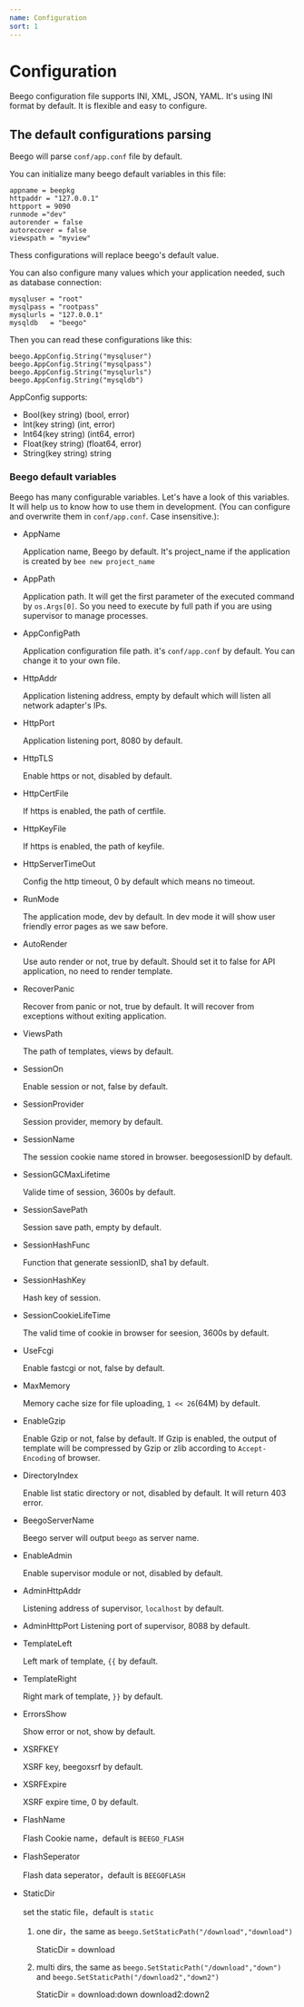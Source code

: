 ```yaml
---
name: Configuration
sort: 1
---
```


# Configuration

Beego configuration file supports INI, XML, JSON, YAML. It's using INI format by default. It is flexible and easy to configure.

## The default configurations parsing 

Beego will parse `conf/app.conf` file by default.

You can initialize many beego default variables in this file:

	appname = beepkg
	httpaddr = "127.0.0.1"
	httpport = 9090
	runmode ="dev"
	autorender = false
	autorecover = false
	viewspath = "myview"

Thess configurations will replace beego's default value.

You can also configure many values which your application needed, such as database connection:

	mysqluser = "root"
	mysqlpass = "rootpass"
	mysqlurls = "127.0.0.1"
	mysqldb   = "beego"

Then you can read these configurations like this:

	beego.AppConfig.String("mysqluser")
	beego.AppConfig.String("mysqlpass")
	beego.AppConfig.String("mysqlurls")
	beego.AppConfig.String("mysqldb")

AppConfig supports:

- Bool(key string) (bool, error)
- Int(key string) (int, error)
- Int64(key string) (int64, error)
- Float(key string) (float64, error)
- String(key string) string

### Beego default variables

Beego has many configurable variables. Let's have a look of this variables. It will help us to know how to use them in development. (You can configure and overwrite them in `conf/app.conf`. Case insensitive.):

* AppName
  
  Application name, Beego by default. It's project_name if the application is created by `bee new project_name`

* AppPath

  Application path. It will get the first parameter of the executed command by `os.Args[0]`. So you need to execute by full path if you are using supervisor to manage processes.
	
* AppConfigPath

  Application configuration file path. it's `conf/app.conf` by default.  You can change it to your own file.

* HttpAddr

  Application listening address, empty by default which will listen all network adapter's IPs.

* HttpPort

  Application listening port, 8080 by default.
	
* HttpTLS

  Enable https or not, disabled by default.

* HttpCertFile

  If https is enabled, the path of certfile.

* HttpKeyFile
		
  If https is enabled, the path of keyfile.

* HttpServerTimeOut

  Config the http timeout, 0 by default which means no timeout.
	
* RunMode

  The application mode, dev by default. In dev mode it will show user friendly error pages as we saw before.

* AutoRender

  Use auto render or not, true by default. Should set it to false for API application, no need to render template.

* RecoverPanic

  Recover from panic or not, true by default. It will recover from exceptions without exiting application.

* ViewsPath

  The path of templates, views by default.

* SessionOn

  Enable session or not, false by default.

* SessionProvider

  Session provider, memory by default.

* SessionName

  The session cookie name stored in browser. beegosessionID by default.

* SessionGCMaxLifetime

  Valide time of session, 3600s by default.

* SessionSavePath

  Session save path, empty by default.

* SessionHashFunc

  Function that generate sessionID, sha1 by default.

* SessionHashKey

  Hash key of session.
	
* SessionCookieLifeTime

  The valid time of cookie in browser for seesion, 3600s by default.

* UseFcgi

  Enable fastcgi or not, false by default.

* MaxMemory

  Memory cache size for file uploading, `1 << 26`(64M) by default.

* EnableGzip

  Enable Gzip or not, false by default. If Gzip is enabled, the output of template will be compressed by Gzip or zlib according to `Accept-Encoding` of browser.

* DirectoryIndex

  Enable list static directory or not, disabled by default. It will return 403 error.
	
* BeegoServerName

  Beego server will output `beego` as server name.
	
* EnableAdmin

  Enable supervisor module or not, disabled by default.
	
* AdminHttpAddr

  Listening address of supervisor, `localhost` by default.

* AdminHttpPort
  Listening port of supervisor, 8088 by default.
	
* TemplateLeft

  Left mark of template, `{{` by default.
	
* TemplateRight

  Right mark of template, `}}` by default.
	
* ErrorsShow

  Show error or not, show by default.

* XSRFKEY

  XSRF key, beegoxsrf by default.
	
* XSRFExpire

  XSRF expire time, 0 by default.

* FlashName

	Flash Cookie name，default is `BEEGO_FLASH`

* FlashSeperator

	Flash data seperator，default is `BEEGOFLASH`

* StaticDir

	set the static file，default is `static`	
	1. one dir，the same as `beego.SetStaticPath("/download","download")`
	
		StaticDir = download
	2. multi dirs, the same as `beego.SetStaticPath("/download","down")` and `beego.SetStaticPath("/download2","down2")`
	
		StaticDir = download:down download2:down2
